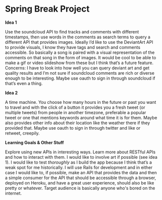 # Spring Break Project

**Idea 1**

Use the soundcloud API to find tracks and comments with different timestamps, then use words in the comments as search terms to query a different API that provides images. Ideally I’d like to use the DeviantArt API to provide visuals, I know they have tags and search and comments accessible. So basically a song is paired with a visual representation of the comments on that song in the form of images. It  would be cool to be able to make a gif or video slideshow from these but I think that’s a future feature. Concerns: I have to look into how well you can query deviant art and get quality results and I’m not sure if soundcloud comments are rich or diverse enough to be interesting. Maybe use oauth to sign in through soundcloud if that’s even a thing.

**Idea 2**

A time machine. You choose how many hours in the future or past you want to travel and with the click of a button it provides you a fresh tweet (or multiple tweets) from people in another timezone, preferable a popular tweet or one that mentions keywords around what time it is for them. Maybe also provides other info about their location like the weather there if they provided that. Maybe use oauth to sign in through twitter and like or retweet, creepily.

**Learning Goals & Other Stuff**

Explore using new APIs in interesting ways. Learn more about RESTful APIs and how to interact with them. I would like to involve art if possible (see idea 1). I would like to test _thoroughly_ as I build the app because I think that’s a weak spot for me historically. I will use Rails for development and in either case I would like to, if possible, make an API that provides the data and then a simple consumer for the API that should be accessible through a browser, deployed on Heroku, and have a great user experience, should also be like pretty or whatever. Target audience is basically anyone who's bored on the internet.
